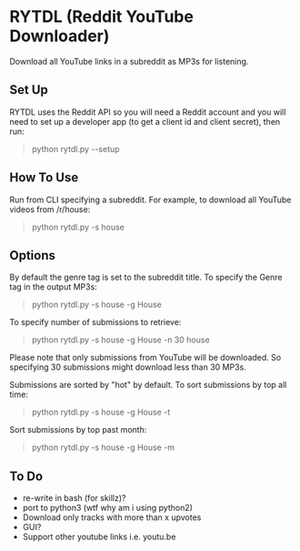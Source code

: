 RYTDL (Reddit YouTube Downloader)
=================================

Download all YouTube links in a subreddit as MP3s for listening.

Set Up
------

RYTDL uses the Reddit API so you will need a Reddit account and you will need to set up a developer app (to get a client id and client secret), then run:
> python rytdl.py --setup


How To Use
----------
Run from CLI specifying a subreddit. For example, to download all YouTube videos from /r/house:
> python rytdl.py -s house


Options
-------

By default the genre tag is set to the subreddit title. 
To specify the Genre tag in the output MP3s:
> python rytdl.py -s house -g House

To specify number of submissions to retrieve:
> python rytdl.py -s house -g House -n 30 house

Please note that only submissions from YouTube will be downloaded. So specifying 30 submissions might download less than 30 MP3s.

Submissions are sorted by "hot" by default.
To sort submissions by top all time:
> python rytdl.py -s house -g House -t

Sort submissions by top past month:
> python rytdl.py -s house -g House -m


To Do
-----
- re-write in bash (for skillz)?
- port to python3 (wtf why am i using python2)
- Download only tracks with more than x upvotes
- GUI?
- Support other youtube links i.e. youtu.be
